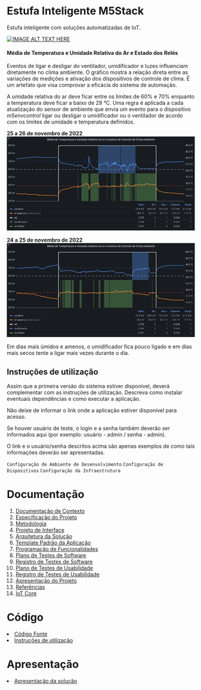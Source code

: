 # Estufa Inteligente M5Stack
 Estufa inteligente com soluções automatizadas de IoT.

[![IMAGE ALT TEXT HERE](https://img.youtube.com/vi/enBlLgzpFUg/0.jpg)](https://www.youtube.com/watch?v=enBlLgzpFUg)


#### Média de Temperatura e Umidade Relativa do Ar e Estado dos Relés
Eventos de ligar e desligar do ventilador, umidificador e luzes influenciam diretamente no clima ambiente. O gráfico mostra a relação direta entre as variações de medições e ativação dos dispositivos de controle de clima. É um artefato que visa comprovar a eficácia do sistema de automação. 

A umidade relativa do ar deve ficar entre os limites de 60% e 70% enquanto a temperatura deve ficar a baixo de 29 °C. Uma regra é aplicada a cada atualização do sensor de ambiente que envia um evento para o dispositivo *m5envcontrol* ligar ou desligar o umidificador ou o ventilador de acordo com os limites de umidade e temperatura definidos.

**25 a 26 de novembro de 2022**
![Gráfico 25 a 26 de novembro](docs/graficos/grafana-estufa-inteligente-25-26-novembro.png)

**24 a 25 de novembro de 2022**
![Gráfico 24 a 25 de novembro](docs/graficos/grafana-estufa-inteligente-24-25-novembro.png)

Em dias mais úmidos e amenos, o umidificador fica pouco ligado e em dias mais secos tente a ligar mais vezes durante o dia. 

## Instruções de utilização

Assim que a primeira versão do sistema estiver disponível, deverá complementar com as instruções de utilização. Descreva como instalar eventuais dependências e como executar a aplicação.

Não deixe de informar o link onde a aplicação estiver disponível para acesso.

Se houver usuário de teste, o login e a senha também deverão ser informados aqui (por exemplo: usuário - admin / senha - admin).

O link e o usuário/senha descritos acima são apenas exemplos de como tais informações deverão ser apresentadas.

`Configuração de Ambiente de Desenvolvimento`
`Configuração de Dispositivos`
`Configuração da Infraestrutura`

# Documentação

<ol>
<li><a href="docs/01-documentacao-de-contexto.md"> Documentação de Contexto</a></li>
<li><a href="docs/02-especificacao-do-projeto.md"> Especificação do Projeto</a></li>
<li><a href="docs/03-metodologia.md"> Metodologia</a></li>
<li><a href="docs/04-projeto-de-interface.md"> Projeto de Interface</a></li>
<li><a href="docs/05-arquitetura-da-solucao.md"> Arquitetura da Solução</a></li>
<li><a href="docs/06-template-padrao-da-aplicacao.md"> Template Padrão da Aplicação</a></li>
<li><a href="docs/07-programacao-de-funcionalidades.md"> Programação de Funcionalidades</a></li>
<li><a href="docs/08-plano-de-testes-de-software.md"> Plano de Testes de Software</a></li>
<li><a href="docs/09-registro-de-testes-de-software.md"> Registro de Testes de Software</a></li>
<li><a href="docs/10-plano-de-testes-de-usabilidade.md"> Plano de Testes de Usabilidade</a></li>
<li><a href="docs/11-registro-de-testes-de-usabilidade.md"> Registro de Testes de Usabilidade</a></li>
<li><a href="docs/12-apresentacao-do-projeto.md"> Apresentação do Projeto</a></li>
<li><a href="docs/13-referencias.md"> Referências</a></li>
<li><a href="docs/iot-core.md">IoT Core</a></li>
</ol>

# Código

<li><a href="src/"> Código Fonte</a></li>
<li><a href="src/README.md"> Instruções de utilização</a></li>

# Apresentação

<li><a href="presentation/README.md"> Apresentação da solução</a></li>
